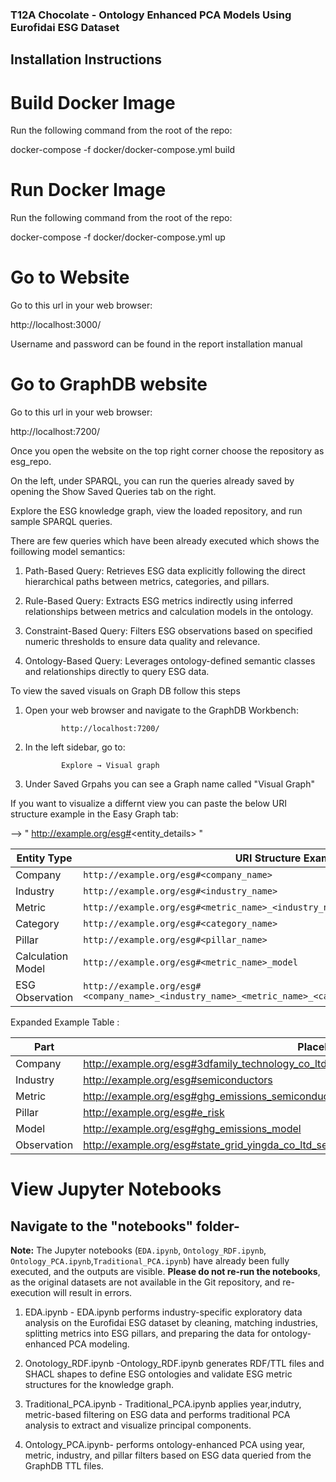 
### T12A Chocolate - Ontology Enhanced PCA Models Using Eurofidai ESG Dataset

## Installation Instructions

# Build Docker Image

Run the following command from the root of the repo:

docker-compose -f docker/docker-compose.yml build

# Run Docker Image

Run the following command from the root of the repo:

docker-compose -f docker/docker-compose.yml up

# Go to Website

Go to this url in your web browser:

http://localhost:3000/

Username and password can be found in the report installation manual

# Go to GraphDB website

Go to this url in your web browser:

http://localhost:7200/

Once you open the website on the top right corner choose the repository as esg_repo. 

On the left, under SPARQL, you can run the queries already saved by opening the Show Saved Queries tab on the right.

Explore the ESG knowledge graph, view the loaded repository, and run sample SPARQL queries.

There are few queries which have been already executed which  shows the foillowing model semantics:

1) 	Path-Based Query: Retrieves ESG data explicitly following the direct hierarchical paths between metrics, categories, and pillars.

2)  Rule-Based Query: Extracts ESG metrics indirectly using inferred relationships between metrics and calculation models in the ontology.

3)  Constraint-Based Query: Filters ESG observations based on specified numeric thresholds to ensure data quality and relevance.

4)  Ontology-Based Query: Leverages ontology-defined semantic classes and relationships directly to query ESG data.

To view the saved visuals on Graph DB follow this steps


1) Open your web browser and navigate to the GraphDB Workbench:

               http://localhost:7200/

2) In the left sidebar, go to:

               Explore → Visual graph

3) Under Saved Grpahs you can see a Graph name called "Visual Graph"

If you want to visualize a differnt view you can paste the below URI structure example in the Easy Graph tab:

-->   " http://example.org/esg#<entity_details> "

| **Entity Type**     | **URI Structure Example**                                                                                  |
|---------------------|-------------------------------------------------------------------------------------------------------------|
| Company             | `http://example.org/esg#<company_name>`                                                                     |
| Industry            | `http://example.org/esg#<industry_name>`                                                                    |
| Metric              | `http://example.org/esg#<metric_name>_<industry_name>`                                                       |
| Category            | `http://example.org/esg#<category_name>`                                                                    |
| Pillar              | `http://example.org/esg#<pillar_name>`                                                                      |
| Calculation Model   | `http://example.org/esg#<metric_name>_model`                                                                 |
| ESG Observation     | `http://example.org/esg#<company_name>_<industry_name>_<metric_name>_<category_name>_<pillar_name>_<year>`    |

Expanded Example Table :

| **Part**        | **Placeholder Example**                                      |
|-----------------|---------------------------------------------------------------|
| Company         | http://example.org/esg#3dfamily_technology_co_ltd            |
| Industry        | http://example.org/esg#semiconductors                     |
| Metric          | http://example.org/esg#ghg_emissions_semiconductors   |
| Pillar          | http://example.org/esg#e_risk                               |
| Model           | http://example.org/esg#ghg_emissions_model           |
| Observation     | http://example.org/esg#state_grid_yingda_co_ltd_semiconductors_ghg_emissions_co2directscope1_e_risk_2020 |


# View Jupyter Notebooks

## Navigate to the "notebooks" folder-

**Note:** The Jupyter notebooks (`EDA.ipynb`, `Ontology_RDF.ipynb`, `Ontology_PCA.ipynb`,`Traditional_PCA.ipynb`) have already been fully executed, and the outputs are visible. **Please do not re-run the notebooks**, as the original datasets are not available in the Git repository, and re-execution will result in errors.

1) EDA.ipynb - EDA.ipynb performs industry-specific exploratory data analysis on the Eurofidai ESG dataset by cleaning, matching industries, splitting metrics into ESG pillars, and preparing the data for ontology-enhanced PCA modeling.

2) Onotology_RDF.ipynb -Ontology_RDF.ipynb generates RDF/TTL files and SHACL shapes to define ESG ontologies and validate ESG metric structures for the knowledge graph.

3) Traditional_PCA.ipynb - Traditional_PCA.ipynb applies year,indutry, metric-based filtering on ESG data and performs traditional PCA analysis to extract and visualize principal components.

4) Ontology_PCA.ipynb- performs ontology-enhanced PCA using year, metric, industry, and pillar filters based on ESG data queried from the GraphDB TTL files.